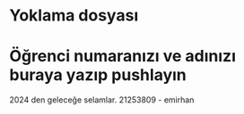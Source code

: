 # Yoklama dosyası
# Öğrenci numaranızı ve adınızı buraya yazıp pushlayın
2024 den geleceğe selamlar. 21253809 - emirhan
